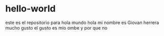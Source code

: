# hello-world
este es el repositorio para hola mundo
hola mi nombre es Giovan herrera
mucho gusto el gusto es mio
ombe y por que no
